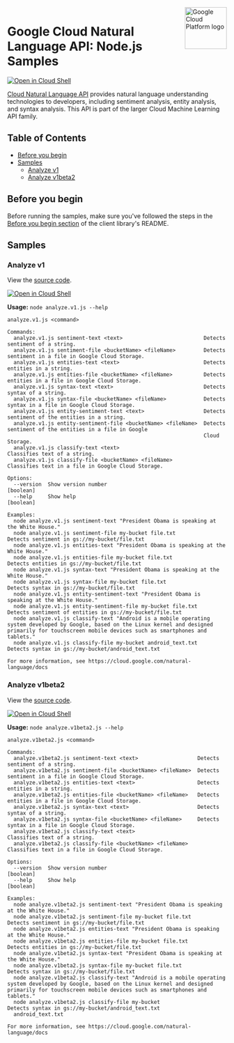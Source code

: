 <img src="https://avatars2.githubusercontent.com/u/2810941?v=3&s=96" alt="Google Cloud Platform logo" title="Google Cloud Platform" align="right" height="96" width="96"/>

# Google Cloud Natural Language API: Node.js Samples

[![Open in Cloud Shell][shell_img]][shell_link]

[Cloud Natural Language API](https://cloud.google.com/natural-language/docs) provides natural language understanding technologies to developers, including sentiment analysis, entity analysis, and syntax analysis. This API is part of the larger Cloud Machine Learning API family.

## Table of Contents

* [Before you begin](#before-you-begin)
* [Samples](#samples)
  * [Analyze v1](#analyze-v1)
  * [Analyze v1beta2](#analyze-v1beta2)

## Before you begin

Before running the samples, make sure you've followed the steps in the
[Before you begin section](../README.md#before-you-begin) of the client
library's README.

## Samples

### Analyze v1

View the [source code][analyze-v1_0_code].

[![Open in Cloud Shell][shell_img]](https://console.cloud.google.com/cloudshell/open?git_repo=https://github.com/googleapis/nodejs-language&page=editor&open_in_editor=samples/analyze.v1.js,samples/README.md)

__Usage:__ `node analyze.v1.js --help`

```
analyze.v1.js <command>

Commands:
  analyze.v1.js sentiment-text <text>                          Detects sentiment of a string.
  analyze.v1.js sentiment-file <bucketName> <fileName>         Detects sentiment in a file in Google Cloud Storage.
  analyze.v1.js entities-text <text>                           Detects entities in a string.
  analyze.v1.js entities-file <bucketName> <fileName>          Detects entities in a file in Google Cloud Storage.
  analyze.v1.js syntax-text <text>                             Detects syntax of a string.
  analyze.v1.js syntax-file <bucketName> <fileName>            Detects syntax in a file in Google Cloud Storage.
  analyze.v1.js entity-sentiment-text <text>                   Detects sentiment of the entities in a string.
  analyze.v1.js entity-sentiment-file <bucketName> <fileName>  Detects sentiment of the entities in a file in Google
                                                               Cloud Storage.
  analyze.v1.js classify-text <text>                           Classifies text of a string.
  analyze.v1.js classify-file <bucketName> <fileName>          Classifies text in a file in Google Cloud Storage.

Options:
  --version  Show version number                                                                               [boolean]
  --help     Show help                                                                                         [boolean]

Examples:
  node analyze.v1.js sentiment-text "President Obama is speaking at the White House."
  node analyze.v1.js sentiment-file my-bucket file.txt          Detects sentiment in gs://my-bucket/file.txt
  node analyze.v1.js entities-text "President Obama is speaking at the White House."
  node analyze.v1.js entities-file my-bucket file.txt           Detects entities in gs://my-bucket/file.txt
  node analyze.v1.js syntax-text "President Obama is speaking at the White House."
  node analyze.v1.js syntax-file my-bucket file.txt             Detects syntax in gs://my-bucket/file.txt
  node analyze.v1.js entity-sentiment-text "President Obama is speaking at the White House."
  node analyze.v1.js entity-sentiment-file my-bucket file.txt   Detects sentiment of entities in gs://my-bucket/file.txt
  node analyze.v1.js classify-text "Android is a mobile operating system developed by Google, based on the Linux kernel and designed primarily for touchscreen mobile devices such as smartphones and tablets."
  node analyze.v1.js classify-file my-bucket android_text.txt   Detects syntax in gs://my-bucket/android_text.txt

For more information, see https://cloud.google.com/natural-language/docs
```

[analyze-v1_0_docs]: https://cloud.google.com/natural-language/docs/
[analyze-v1_0_code]: analyze.v1.js

### Analyze v1beta2

View the [source code][analyze-v1beta2_1_code].

[![Open in Cloud Shell][shell_img]](https://console.cloud.google.com/cloudshell/open?git_repo=https://github.com/googleapis/nodejs-language&page=editor&open_in_editor=samples/analyze.v1beta2.js,samples/README.md)

__Usage:__ `node analyze.v1beta2.js --help`

```
analyze.v1beta2.js <command>

Commands:
  analyze.v1beta2.js sentiment-text <text>                   Detects sentiment of a string.
  analyze.v1beta2.js sentiment-file <bucketName> <fileName>  Detects sentiment in a file in Google Cloud Storage.
  analyze.v1beta2.js entities-text <text>                    Detects entities in a string.
  analyze.v1beta2.js entities-file <bucketName> <fileName>   Detects entities in a file in Google Cloud Storage.
  analyze.v1beta2.js syntax-text <text>                      Detects syntax of a string.
  analyze.v1beta2.js syntax-file <bucketName> <fileName>     Detects syntax in a file in Google Cloud Storage.
  analyze.v1beta2.js classify-text <text>                    Classifies text of a string.
  analyze.v1beta2.js classify-file <bucketName> <fileName>   Classifies text in a file in Google Cloud Storage.

Options:
  --version  Show version number                                                                               [boolean]
  --help     Show help                                                                                         [boolean]

Examples:
  node analyze.v1beta2.js sentiment-text "President Obama is speaking at the White House."
  node analyze.v1beta2.js sentiment-file my-bucket file.txt     Detects sentiment in gs://my-bucket/file.txt
  node analyze.v1beta2.js entities-text "President Obama is speaking at the White House."
  node analyze.v1beta2.js entities-file my-bucket file.txt      Detects entities in gs://my-bucket/file.txt
  node analyze.v1beta2.js syntax-text "President Obama is speaking at the White House."
  node analyze.v1beta2.js syntax-file my-bucket file.txt        Detects syntax in gs://my-bucket/file.txt
  node analyze.v1beta2.js classify-text "Android is a mobile operating system developed by Google, based on the Linux kernel and designed primarily for touchscreen mobile devices such as smartphones and tablets."
  node analyze.v1beta2.js classify-file my-bucket               Detects syntax in gs://my-bucket/android_text.txt
  android_text.txt

For more information, see https://cloud.google.com/natural-language/docs
```

[analyze-v1beta2_1_docs]: https://cloud.google.com/natural-language/docs/
[analyze-v1beta2_1_code]: analyze.v1beta2.js

[shell_img]: //gstatic.com/cloudssh/images/open-btn.png
[shell_link]: https://console.cloud.google.com/cloudshell/open?git_repo=https://github.com/googleapis/nodejs-language&page=editor&open_in_editor=samples/README.md
